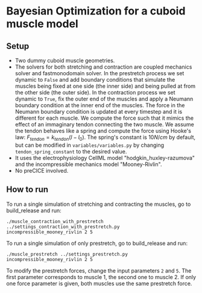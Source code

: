 # Bayesian Optimization for a cuboid muscle model

## Setup
- Two dummy cuboid muscle geometries. 
- The solvers for both stretching and contraction are coupled mechanics solver and fastmonodomain solver. In the prestretch process we set dynamic to `False` and add boundary conditions that simulate the muscles being fixed at one side (the inner side) and being pulled at from the other side (the outer side). In the contraction process we set dynamic to `True`, fix the outer end of the muscles and apply a Neumann boundary condition at the inner end of the muscles. The force in the Neumann boundary condition is updated at every timestep and it is different for each muscle. We compute the force such that it mimics the effect of an immaginary tendon connecting the two muscle. We assume the tendon behaves like a spring and compute the force using Hooke's law: $F_{tendon} = k_{tendon} (l − l_0 )$. The spring's constant is $10N/cm$ by default, but can be modified in ```variables/variables.py``` by changing ```tendon_spring_constant``` to the desired value.
- It uses the electrophysiology CellML model "hodgkin_huxley-razumova" and the incompressible mechanics model "Mooney-Rivlin".
- No preCICE involved. 

## How to run
To run a single simulation of stretching and contracting the muscles, go to build_release and run:
```
./muscle_contraction_with_prestretch ../settings_contraction_with_prestretch.py incompressible_mooney_rivlin 2 5
```
To run a single simulation of only prestretch, go to build_release and run:
```
./muscle_prestretch ../settings_prestretch.py incompressible_mooney_rivlin 2 5
```
To modify the prestretch forces, change the input parameters `2` and `5`. The first parameter corresponds to muscle 1, the second one to muscle 2. If only one force parameter is given, both muscles use the same prestretch force.